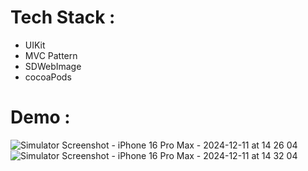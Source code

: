 # Tech Stack :
- UIKit
- MVC Pattern
- SDWebImage
- cocoaPods

# Demo :
![Simulator Screenshot - iPhone 16 Pro Max - 2024-12-11 at 14 26 04](https://github.com/user-attachments/assets/78f3ffab-5cfc-469c-a5a2-c42dfcdda214)
![Simulator Screenshot - iPhone 16 Pro Max - 2024-12-11 at 14 32 04](https://github.com/user-attachments/assets/a0ec00a0-773f-4db5-874b-da05fc112542)

